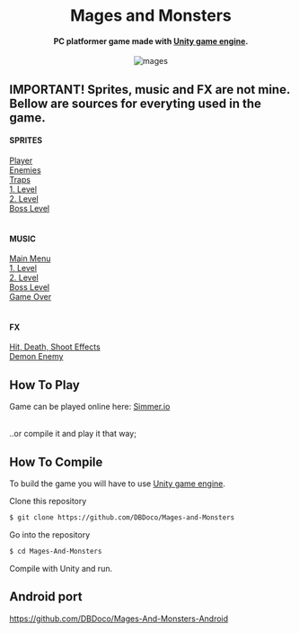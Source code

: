 <h1 align="center">
  Mages and Monsters
  <br>
</h1>

<h4 align="center">PC platformer game made with <a href="https://unity.com/" target="_blank">Unity game engine</a>.</h4>

<p align="center">
  <img src="https://media0.giphy.com/media/RDLCaZWMgRYnIzgWqo/giphy.gif?cid=790b7611e09a4fe0ba8d298b8fe2cece2fa0dee5f604ea3c&rid=giphy.gif&ct=g" alt="mages" />
</p>


## IMPORTANT! Sprites, music and FX are not mine. Bellow are sources for everyting used in the game.

<h4>SPRITES</h4>
<a href="https://craftpix.net/freebies/assassin-mage-viking-free-pixel-art-game-heroes/">Player</a><br>
<a href="https://craftpix.net/freebies/free-rpg-monster-sprites-pixel-art/">Enemies</a><br>
<a href="https://foozlecc.itch.io/trap-pack">Traps</a><br>
<a href="https://opengameart.org/content/gothicvania-cemetery-pack/">1. Level</a><br>
<a href="https://opengameart.org/content/gothicvania-junk-wasteland-environment/">2. Level</a><br>
<a href="https://opengameart.org/content/gothicvania-church-pack/">Boss Level</a><br><br>

<h4>MUSIC</h4>
<a href="https://opengameart.org/content/melodic-gentle-ambient-music">Main Menu</a><br>
<a href="https://opengameart.org/content/creepy-forest-f">1. Level</a><br>
<a href="https://opengameart.org/content/dark-ambience-loop">2. Level</a><br>
<a href="https://opengameart.org/content/battle-themes">Boss Level</a><br>
<a href="https://opengameart.org/content/game-over-theme">Game Over</a><br><br>

<h4>FX</h4>
<a href="https://opengameart.org/content/512-sound-effects-8-bit-style">Hit, Death, Shoot Effects</a><br>
<a href="https://opengameart.org/content/8-heals-and-buffs-sfx">Demon Enemy</a><br>


## How To Play

Game can be played online here: <a href="https://simmer.io/@DBDoco/mages-and-monsters">Simmer.io</a><br><br>


..or compile it and play it that way;

## How To Compile

To build the game you will have to use <a href="https://unity.com/" target="_blank">Unity game engine</a>.

Clone this repository
```bash
$ git clone https://github.com/DBDoco/Mages-and-Monsters
```
Go into the repository
```bash
$ cd Mages-And-Monsters
```

Compile with Unity and run.

## Android port

https://github.com/DBDoco/Mages-And-Monsters-Android
